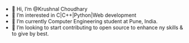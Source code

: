 - 👋 Hi, I’m @Krushnal Choudhary
- 👀 I’m interested in C|C++|Python|Web development
- 🌱 I’m currently Computer Engineering student at Pune, India.
- 💞️ I’m looking to start contributing to open source to enhance ny skills & to give by best.
